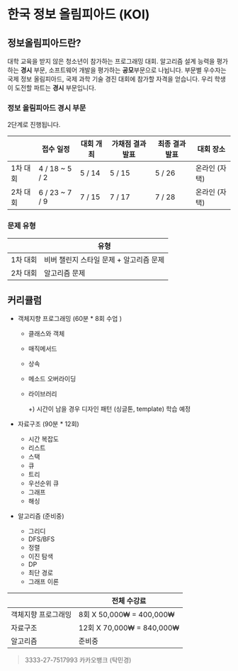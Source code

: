 # 한국 정보 올림피아드 (KOI)

## 정보올림피아드란?

대학 교육을 받지 않은 청소년이 참가하는 프로그래밍 대회.
알고리즘 설계 능력을 평가하는 **경시** 부문, 소프트웨어 개발을 평가하는 **공모**부문으로 나뉩니다.
부문별 우수자는 국제 정보 올림피아드, 국제 과학 기술 경진 대회에 참가할 자격을 얻습니다. 
우리 학생이 도전할 파트는 **경시**  부문입니다. 

### 정보 올림피아드 경시 부문

2단계로 진행됩니다. 

|          | 접수 일정      | 대회 개최 | 가채점 결과 발표 | 최종 결과 발표 | 대회 장소     |
| -------- | -------------- | --------- | ---------------- | -------------- | ------------- |
| 1차 대회 | 4 / 18 ~ 5 / 2 | 5 / 14    | 5 / 15           | 5 / 26         | 온라인 (자택) |
| 2차 대회 | 6 / 23 ~ 7 / 9 | 7 / 15    | 7 / 17           | 7 / 28         | 온라인 (자택) |



### 문제 유형 

|          | 유형                                    |
| :------: | --------------------------------------- |
| 1차 대회 | 비버 챌린지 스타일 문제 + 알고리즘 문제 |
| 2차 대회 | 알고리즘 문제                           |

## 커리큘럼 

* 객체지향 프로그래밍 (60분 * 8회 수업 )

  * 클래스와 객체

  * 매직메서드

  * 상속

  * 메소드 오버라이딩

  * 라이브러리

    +) 시간이 남을 경우 디자인 패턴 (싱글톤, template) 학습 예정

* 자료구조 (90분 * 12회)

  * 시간 복잡도
  * 리스트
  * 스택
  * 큐
  * 트리
  * 우선순위 큐
  * 그래프
  * 해싱

* 알고리즘 (준비중)

  * 그리디
  * DFS/BFS
  * 정렬
  * 이진 탐색
  * DP
  * 최단 경로
  * 그래프 이론

|                     | 전체 수강료               |
| ------------------- | ------------------------- |
| 객체지향 프로그래밍 | 8회 X 50,000₩ = 400,000₩  |
| 자료구조            | 12회 X 70,000₩ = 840,000₩ |
| 알고리즘            | 준비중                    |

> 3333-27-7517993  카카오뱅크 (탁민경)